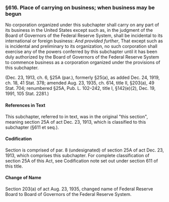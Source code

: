 ### §616. Place of carrying on business; when business may be begun ###

No corporation organized under this subchapter shall carry on any part of its business in the United States except such as, in the judgment of the Board of Governors of the Federal Reserve System, shall be incidental to its international or foreign business: *And provided further*, That except such as is incidental and preliminary to its organization, no such corporation shall exercise any of the powers conferred by this subchapter until it has been duly authorized by the Board of Governors of the Federal Reserve System to commence business as a corporation organized under the provisions of this subchapter.

(Dec. 23, 1913, ch. 6, §25A (par.), formerly §25(a), as added Dec. 24, 1919, ch. 18, 41 Stat. 378; amended Aug. 23, 1935, ch. 614, title II, §203(a), 49 Stat. 704; renumbered §25A, Pub. L. 102–242, title I, §142(e)(2), Dec. 19, 1991, 105 Stat. 2281.)

#### References in Text ####

This subchapter, referred to in text, was in the original "this section", meaning section 25A of act Dec. 23, 1913, which is classified to this subchapter (§611 et seq.).

#### Codification ####

Section is comprised of par. 8 (undesignated) of section 25A of act Dec. 23, 1913, which comprises this subchapter. For complete classification of section 25A of this Act, see Codification note set out under section 611 of this title.

#### Change of Name ####

Section 203(a) of act Aug. 23, 1935, changed name of Federal Reserve Board to Board of Governors of the Federal Reserve System.